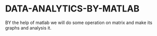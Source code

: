 # DATA-ANALYTICS-BY-MATLAB
BY the help of matlab we will do some operation on matrix and make its graphs and analysis it.
